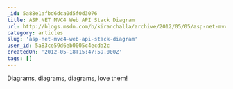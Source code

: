 ```yaml
---
_id: 5a88e1afbd6dca0d5f0d3076
title: ASP.NET MVC4 Web API Stack Diagram
url: http://blogs.msdn.com/b/kiranchalla/archive/2012/05/05/asp-net-mvc4-web-api-stack-diagram.aspx
category: articles
slug: 'asp-net-mvc4-web-api-stack-diagram'
user_id: 5a83ce59d6eb0005c4ecda2c
createdOn: '2012-05-18T15:47:59.000Z'
tags: []
---
```


Diagrams, diagrams, diagrams, love them!
